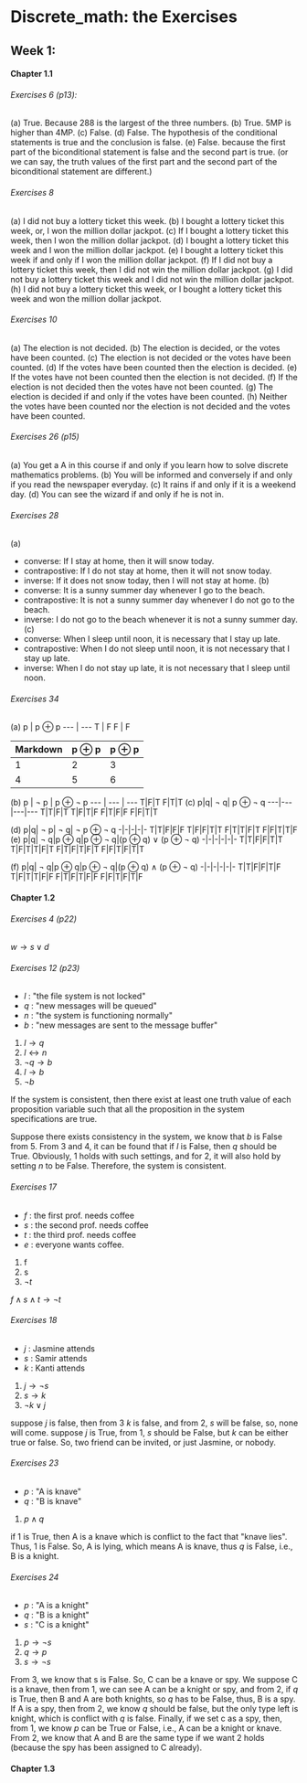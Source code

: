 # Discrete_math: the Exercises

## Week 1:
#### Chapter 1.1
###### Exercises 6 (p13):
(a) True. Because 288 is the largest of the three numbers.
(b) True. 5MP is higher than 4MP.
(c) False.
(d) False. The hypothesis of the conditional statements is true and the conclusion is false.
(e) False. because the first part of the biconditional statement is false and the second part is true. (or we can say, the truth values of the first part and the second part of the biconditional statement are different.)

###### Exercises 8
(a) I did not buy a lottery ticket this week.
(b) I bought a lottery ticket this week, or, I won the million dollar jackpot.
(c) If I bought a lottery ticket this week, then I won the million dollar jackpot.
(d) I bought a lottery ticket this week and I won the million dollar jackpot.
(e) I bought a lottery ticket this week if and only if I won the million dollar jackpot.
(f) If I did not buy a lottery ticket this week, then I did not win the million dollar jackpot.
(g) I did not buy a lottery ticket this week and I did not win the million dollar jackpot.
(h) I did not buy a lottery ticket this week, or I bought a lottery ticket this week and won the million dollar jackpot.

###### Exercises 10
(a) The election is not decided.
(b) The election is decided, or the votes have been counted.
(c) The election is not decided or the votes have been counted.
(d) If the votes have been counted then the election is decided.
(e) If the votes have not been counted then the election is not decided.
(f) If the election is not decided then the votes have not been counted.
(g) The election is decided if and only if the votes have been counted.
(h) Neither the votes have been counted nor the election is not decided and the votes have been counted.

###### Exercises 26 (p15)
(a) You get a A in this course if and only if you learn how to solve discrete mathematics problems.
(b) You will be informed and conversely if and only if you read the newspaper everyday.
(c) It rains if and only if it is a weekend day.
(d) You can see the wizard if and only if he is not in.

###### Exercises 28
(a)
- converse: If I stay at home, then it will snow today.
- contrapostive: If I do not stay at home, then it will not snow today.
- inverse: If it does not snow today, then I will not stay at home.
(b)
- converse: It is a sunny summer day whenever I go to the beach.  
- contrapostive: It is not a sunny summer day whenever I do not go to the beach.
- inverse: I do not go to the beach whenever it is not a sunny summer day.
(c)
- converse: When I sleep until noon, it is necessary that I stay up late.
- contrapostive: When I do not sleep until noon, it is not necessary that I stay up late.
- inverse: When I do not stay up late, it is not necessary that I sleep until noon.

###### Exercises 34
(a)
p | p $\oplus$ p
--- | ---
T | F
F | F

Markdown | p $\oplus$ p | p $\oplus$ p
--- | --- | ---
1 | 2 | 3
4 | 5 | 6


(b)
p | $\neg$ p | p $\oplus$ $\neg$ p
--- | --- | ---
T|F|T
F|T|T
(c)
p|q| $\neg$ q| p $\oplus$ $\neg$ q
---|---|---|---
T|T|F|T
T|F|T|F
F|T|F|F
F|F|T|T

(d)
p|q| $\neg$ p| $\neg$ q| $\neg$ p $\oplus$ $\neg$ q
-|-|-|-|-
T|T|F|F|F
T|F|F|T|T
F|T|T|F|T
F|F|T|T|F
(e)
p|q| $\neg$ q|p $\oplus$ q|p $\oplus$ $\neg$ q|(p $\oplus$ q) $\vee$ (p $\oplus$ $\neg$ q)
-|-|-|-|-|-
T|T|F|F|T|T
T|F|T|T|F|T
F|T|F|T|F|T
F|F|T|F|T|T

(f)
p|q| $\neg$ q|p $\oplus$ q|p $\oplus$ $\neg$ q|(p $\oplus$ q) $\wedge$ (p $\oplus$ $\neg$ q)
-|-|-|-|-|-
T|T|F|F|T|F
T|F|T|T|F|F
F|T|F|T|F|F
F|F|T|F|T|F


#### Chapter 1.2
###### Exercises 4 (p22)
$w \rightarrow s \vee d$
###### Exercises 12 (p23)
- $l$ : "the file system is not locked"
- $q$ : "new messages will be queued"
- $n$ : "the system is functioning normally"
- $b$ : "new messages are sent to the message buffer"

1. $l\rightarrow q$
2. $l\leftrightarrow n$
3. $\neg q\rightarrow b$
4. $l\rightarrow b$
5. $\neg b$

If the system is consistent, then there exist at least one truth value of each proposition variable such that all the proposition in the system specifications are true.

Suppose there exists consistency in the system, we know that $b$ is False from 5. From 3 and 4, it can be found that if $l$ is False, then $q$ should be True. Obviously, 1 holds with such settings, and for 2, it will also hold by setting $n$ to be False. Therefore, the system is consistent.

###### Exercises 17
- $f$ : the first prof. needs coffee
- $s$ : the second prof. needs coffee
- $t$ : the third prof. needs coffee
- $e$ : everyone wants coffee.

1. f
2. s
3. $\neg t$

$f\wedge s\wedge t\rightarrow\neg t$

###### Exercises 18
- $j$ : Jasmine attends
- $s$ : Samir attends
- $k$ : Kanti attends
1. $j\rightarrow \neg s$
2. $s\rightarrow k$
3. $\neg k\vee j$

suppose $j$ is false, then from 3 $k$ is false, and from 2, $s$ will be false, so, none will come. suppose $j$ is True, from 1, $s$ should be False, but $k$ can be either true or false. So, two friend can be invited, or just Jasmine, or nobody.

###### Exercises 23
- $p$ : "A is knave"
- $q$ : "B is knave"
1. $p\wedge q$

if 1 is True, then A is a knave which is conflict to the fact that "knave lies". Thus, 1 is False. So, A is lying, which means A is knave, thus $q$ is False, i.e., B is a knight.

###### Exercises 24
- $p$ : "A is a knight"
- $q$ : "B is a knight"
- $s$ : "C is a knight"

1. $p\rightarrow \neg s$
2. $q\rightarrow p$
3. $s\rightarrow \neg s$

From 3, we know that s is False. So, C can be a knave or spy. We suppose C is a knave, then from 1, we can see A can be a knight or spy, and from 2, if $q$ is True, then B and A are both knights, so $q$ has to be  False, thus, B is a spy. If A is a spy, then from 2, we know $q$ should be false, but the only type left is knight, which is conflict with $q$ is false. Finally, if we set c as a spy, then, from 1, we know $p$ can be True or False, i.e., A can be a knight or knave. From 2, we know that A and B are the same type if we want 2 holds (because the spy has been assigned to C already).


#### Chapter 1.3
